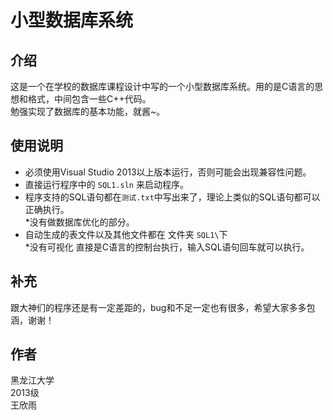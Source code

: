 小型数据库系统
==============

介绍
--------------

这是一个在学校的数据库课程设计中写的一个小型数据库系统。用的是C语言的思想和格式，中间包含一些C++代码。  
勉强实现了数据库的基本功能，就酱~。

使用说明
--------------

* 必须使用Visual Studio 2013以上版本运行，否则可能会出现兼容性问题。  
* 直接运行程序中的 `SQL1.sln` 来启动程序。  
* 程序支持的SQL语句都在`测试.txt`中写出来了，理论上类似的SQL语句都可以正确执行。  
*没有做数据库优化的部分。
* 自动生成的表文件以及其他文件都在 文件夹 `SQL1\`下  
*没有可视化 直接是C语言的控制台执行，输入SQL语句回车就可以执行。

补充
--------------
跟大神们的程序还是有一定差距的，bug和不足一定也有很多，希望大家多多包涵，谢谢！

作者
--------------
黑龙江大学  
2013级  
王欣雨  
